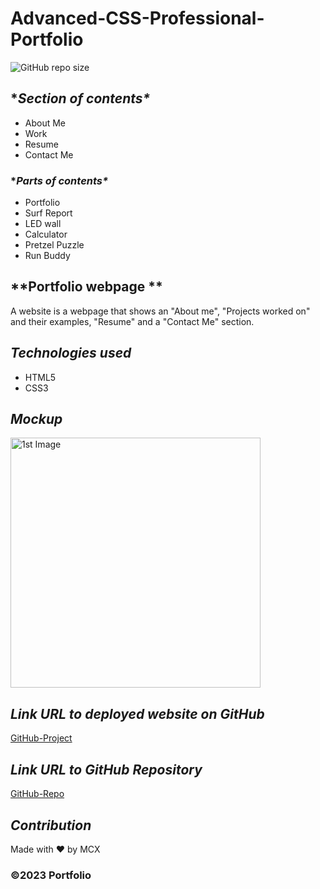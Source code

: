 # Advanced-CSS-Professional-Portfolio

![GitHub repo size](https://img.shields.io/github/repo-size/Mcnoor/Challenge2-BC)

## **Section of contents\**

- About Me
- Work
- Resume
- Contact Me

### **Parts of contents\**

- Portfolio
- Surf Report
- LED wall
- Calculator
- Pretzel Puzzle
- Run Buddy

## **Portfolio webpage **

A website is a webpage that shows an "About me", "Projects worked on" and their examples, "Resume" and a "Contact Me" section.

## **_Technologies used_**

- HTML5
- CSS3

## **_Mockup_**

<img width="400" alt=" 1st Image" src="https://raw.githubusercontent.com/MCXBootCampUMN/2-BootCamp-Advanced-CSS-Professional-Portfolio/main/img/CSS-Portfolio.png">



## **_Link URL to deployed website on GitHub_**
[GitHub-Project](https://mcxbootcampumn.github.io/2-BootCamp-Advanced-CSS-Professional-Portfolio/)

## **_Link URL to GitHub Repository_**

[GitHub-Repo](https://github.com/Mcnoor/Challenge2-BC.git)

## **_Contribution_**

Made with ❤️ by MCX

### ©️2023 Portfolio
